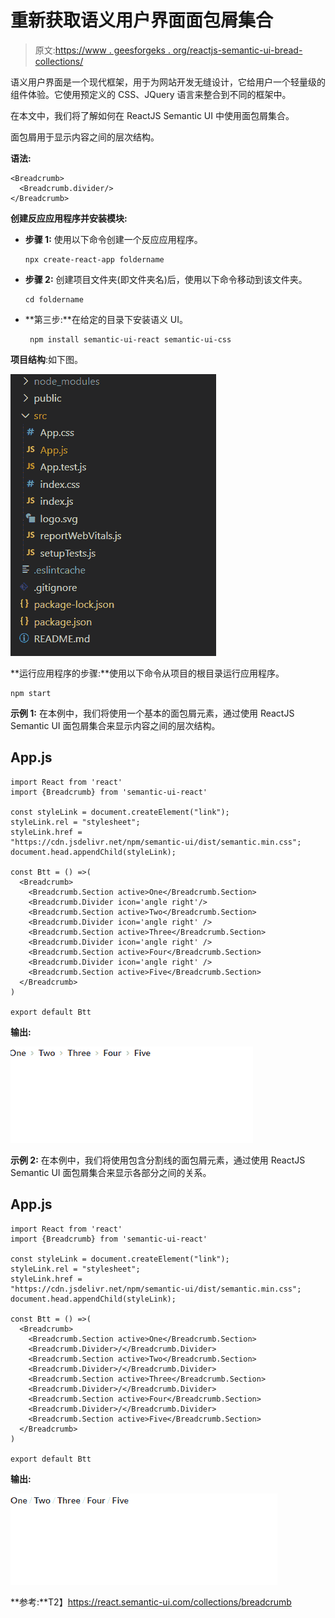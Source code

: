 # 重新获取语义用户界面面包屑集合

> 原文:[https://www . geesforgeks . org/reactjs-semantic-ui-bread-collections/](https://www.geeksforgeeks.org/reactjs-semantic-ui-breadcrumb-collections/)

语义用户界面是一个现代框架，用于为网站开发无缝设计，它给用户一个轻量级的组件体验。它使用预定义的 CSS、JQuery 语言来整合到不同的框架中。

在本文中，我们将了解如何在 ReactJS Semantic UI 中使用面包屑集合。

面包屑用于显示内容之间的层次结构。

**语法:**

```
<Breadcrumb>
  <Breadcrumb.divider/>
</Breadcrumb>
```

**创建反应应用程序并安装模块:**

*   **步骤 1:** 使用以下命令创建一个反应应用程序。

    ```
    npx create-react-app foldername
    ```

*   **步骤 2:** 创建项目文件夹(即文件夹名)后，使用以下命令移动到该文件夹。

    ```
    cd foldername
    ```

*   **第三步:**在给定的目录下安装语义 UI。

    ```
     npm install semantic-ui-react semantic-ui-css
    ```

**项目结构**:如下图。

![](img/f04ae0d8b722a9fff0bd9bd138b29c23.png)

**运行应用程序的步骤:**使用以下命令从项目的根目录运行应用程序。

```
npm start
```

**示例 1:** 在本例中，我们将使用一个基本的面包屑元素，通过使用 ReactJS Semantic UI 面包屑集合来显示内容之间的层次结构。

## App.js

```
import React from 'react'
import {Breadcrumb} from 'semantic-ui-react'

const styleLink = document.createElement("link");
styleLink.rel = "stylesheet";
styleLink.href = 
"https://cdn.jsdelivr.net/npm/semantic-ui/dist/semantic.min.css";
document.head.appendChild(styleLink);

const Btt = () =>( 
  <Breadcrumb>
    <Breadcrumb.Section active>One</Breadcrumb.Section>
    <Breadcrumb.Divider icon='angle right'/>
    <Breadcrumb.Section active>Two</Breadcrumb.Section>
    <Breadcrumb.Divider icon='angle right' />
    <Breadcrumb.Section active>Three</Breadcrumb.Section>
    <Breadcrumb.Divider icon='angle right' />
    <Breadcrumb.Section active>Four</Breadcrumb.Section>
    <Breadcrumb.Divider icon='angle right' />
    <Breadcrumb.Section active>Five</Breadcrumb.Section>
  </Breadcrumb>
)

export default Btt    
```

**输出:**

![](img/09895dea5e4a0307773b3742f930e8d3.png)

**示例 2:** 在本例中，我们将使用包含分割线的面包屑元素，通过使用 ReactJS Semantic UI 面包屑集合来显示各部分之间的关系。

## App.js

```
import React from 'react'
import {Breadcrumb} from 'semantic-ui-react'

const styleLink = document.createElement("link");
styleLink.rel = "stylesheet";
styleLink.href = 
"https://cdn.jsdelivr.net/npm/semantic-ui/dist/semantic.min.css";
document.head.appendChild(styleLink);

const Btt = () =>( 
  <Breadcrumb>
    <Breadcrumb.Section active>One</Breadcrumb.Section>
    <Breadcrumb.Divider>/</Breadcrumb.Divider>
    <Breadcrumb.Section active>Two</Breadcrumb.Section>
    <Breadcrumb.Divider>/</Breadcrumb.Divider>
    <Breadcrumb.Section active>Three</Breadcrumb.Section>
    <Breadcrumb.Divider>/</Breadcrumb.Divider>
    <Breadcrumb.Section active>Four</Breadcrumb.Section>
    <Breadcrumb.Divider>/</Breadcrumb.Divider>
    <Breadcrumb.Section active>Five</Breadcrumb.Section>
  </Breadcrumb>
)

export default Btt    
```

**输出:**

![](img/781e213c95ac9284512c525531f860dd.png)

**参考:**T2】https://react.semantic-ui.com/collections/breadcrumb